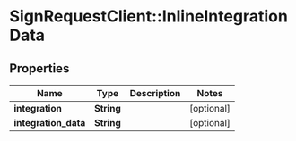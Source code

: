 # SignRequestClient::InlineIntegrationData

## Properties
Name | Type | Description | Notes
------------ | ------------- | ------------- | -------------
**integration** | **String** |  | [optional] 
**integration_data** | **String** |  | [optional] 


